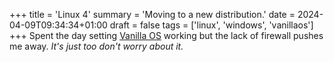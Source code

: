 +++
title = 'Linux 4'
summary = 'Moving to a new distribution.'
date = 2024-04-09T09:34:34+01:00
draft = false
tags = ['linux', 'windows', 'vanillaos']
+++
Spent the day setting [Vanilla OS](https://vanillaos.org/) working but the lack of firewall pushes me away. *It's just too don't worry about it.*
